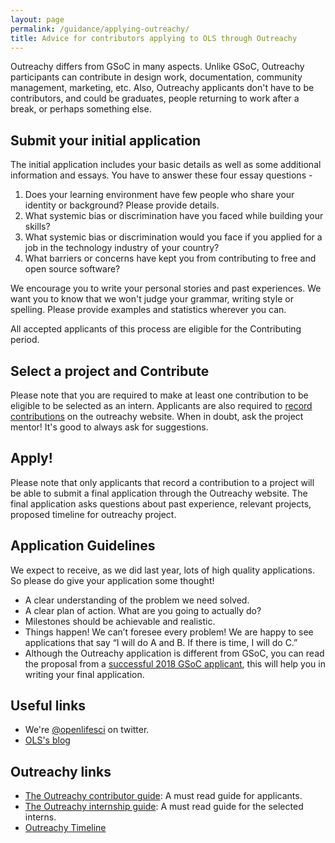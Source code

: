 ```yaml
---
layout: page
permalink: /guidance/applying-outreachy/
title: Advice for contributors applying to OLS through Outreachy
---
```


Outreachy differs from GSoC in many aspects. Unlike GSoC, Outreachy participants can contribute in design work, documentation, community management, marketing, etc. Also, Outreachy applicants don't have to be contributors, and could be graduates, people returning to work after a break, or perhaps something else.

## Submit your initial application

The initial application includes your basic details as well as some additional information and essays. You have to answer these four essay questions -

1. Does your learning environment have few people who share your identity or background? Please provide details.
2. What systemic bias or discrimination have you faced while building your skills?
3. What systemic bias or discrimination would you face if you applied for a job in the technology industry of your country?
4. What barriers or concerns have kept you from contributing to free and open source software?

We encourage you to write your personal stories and past experiences. We want you to know that we won't judge your grammar, writing style or spelling. Please provide examples and statistics wherever you can.

All accepted applicants of this process are eligible for the Contributing period.

## Select a project and Contribute

Please note that you are required to make at least one contribution to be eligible to be selected as an intern. Applicants are also required to [record contributions](https://www.outreachy.org/docs/applicant/#record-contributions) on the outreachy website. When in doubt, ask the project mentor! It's good to always ask for suggestions.

## Apply!

Please note that only applicants that record a contribution to a project will be able to submit a final application through the Outreachy website. The final application asks questions about past experience, relevant projects, proposed timeline for outreachy project.

## Application Guidelines

We expect to receive, as we did last year, lots of high quality applications. So please do give your application some thought!

* A clear understanding of the problem we need solved.
* A clear plan of action. What are you going to actually do?
* Milestones should be achievable and realistic.
* Things happen! We can’t foresee every problem! We are happy to see applications that say “I will do A and B. If there is time, I will do C.”
* Although the Outreachy application is different from GSoC, you can read the proposal from a [successful 2018 GSoC applicant](https://github.com/nupurgunwant/GSoC-Proposal), this will help you in writing your final application.

## Useful links

- We're [@openlifesci](https://twitter.com/openlifesci) on twitter.
- [OLS's blog](https://openlifesci.org/posts)

## Outreachy links

- [The Outreachy contributor guide](https://www.outreachy.org/docs/applicant/): A must read guide for applicants.
- [The Outreachy internship guide](https://www.outreachy.org/docs/internship/): A must read guide for the selected interns.
- [Outreachy Timeline](https://www.outreachy.org/docs/applicant/#outreachy-schedule)
